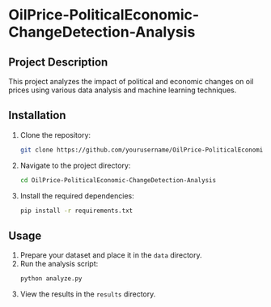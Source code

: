 # OilPrice-PoliticalEconomic-ChangeDetection-Analysis

## Project Description
This project analyzes the impact of political and economic changes on oil prices using various data analysis and machine learning techniques.

## Installation
1. Clone the repository:
    ```bash
    git clone https://github.com/yourusername/OilPrice-PoliticalEconomic-ChangeDetection-Analysis.git
    ```
2. Navigate to the project directory:
    ```bash
    cd OilPrice-PoliticalEconomic-ChangeDetection-Analysis
    ```
3. Install the required dependencies:
    ```bash
    pip install -r requirements.txt
    ```

## Usage
1. Prepare your dataset and place it in the `data` directory.
2. Run the analysis script:
    ```bash
    python analyze.py
    ```
3. View the results in the `results` directory.
